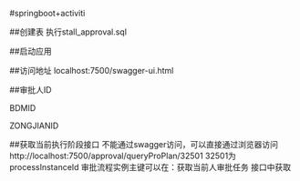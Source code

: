 #springboot+activiti

##创建表
执行stall_approval.sql

##启动应用

##访问地址
localhost:7500/swagger-ui.html

##审批人ID

BDMID

ZONGJIANID

##获取当前执行阶段接口
不能通过swagger访问，可以直接通过浏览器访问
http://localhost:7500/approval/queryProPlan/32501
32501为processInstanceId	 审批流程实例主键可以在：获取当前人审批任务 接口中获取